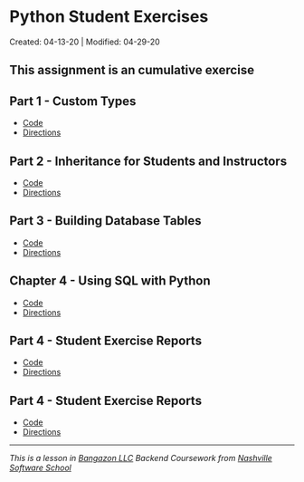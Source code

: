# Python Student Exercises

Created: 04-13-20 | Modified: 04-29-20

This assignment is an cumulative exercise
---
## Part 1 - Custom Types
- [Code](https://github.com/TrinityTerry/py-student-exercises/blob/part-1/student-exercises/main.py)
- [Directions](https://github.com/TrinityTerry/py-student-exercises/blob/master/directions/part-one.md)

## Part 2 - Inheritance for Students and Instructors
- [Code](https://github.com/TrinityTerry/py-student-exercises/blob/part-2/student_exercises/nss_items/nss_person.py)
- [Directions](https://github.com/TrinityTerry/py-student-exercises/blob/master/directions/part-two.md)


## Part 3 - Building Database Tables
- [Code](https://github.com/TrinityTerry/py-student-exercises/blob/master/studentexercises.sql)
- [Directions](https://github.com/TrinityTerry/py-student-exercises/blob/master/directions/part-three.md)

## Chapter 4 - Using SQL with Python
- [Code](https://github.com/TrinityTerry/py-student-exercises/blob/ch4-sql-with-py/student_exercises/reports.py)
- [Directions](https://github.com/TrinityTerry/py-student-exercises/blob/master/directions/04-sql-with-py.md)

## Part 4 - Student Exercise Reports
- [Code](https://github.com/TrinityTerry/py-student-exercises/blob/part-4/db_student_exercise/main.py)
- [Directions](https://github.com/TrinityTerry/py-student-exercises/blob/master/directions/part-four.md)

## Part 4 - Student Exercise Reports
- [Code](https://github.com/TrinityTerry/py-student-exercises/blob/06-joining-data/db_student_exercise/main.py)
- [Directions](https://github.com/TrinityTerry/py-student-exercises/blob/06-joining-data/directions/06-joining-data.md)

---
_This is a lesson in [Bangazon LLC](https://github.com/nashville-software-school/bangazon-llc) Backend Coursework from [Nashville Software School](https://github.com/nashville-software-school)_